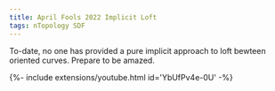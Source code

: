 ```yaml
---
title: April Fools 2022 Implicit Loft
tags: nTopology SDF
---
```


To-date, no one has provided a pure implicit approach to loft bewteen oriented curves.  Prepare to be amazed.

<div>{%- include extensions/youtube.html id='YbUfPv4e-0U' -%}</div>
